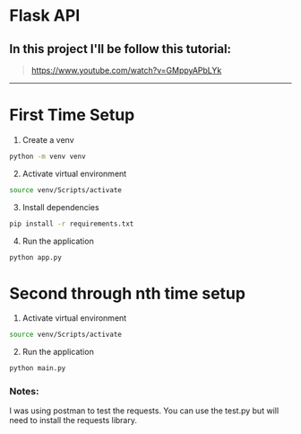# Flask API

## In this project I'll be follow this tutorial:
> https://www.youtube.com/watch?v=GMppyAPbLYk

---

# First Time Setup

1. Create a venv

```bash
python -m venv venv
```

2. Activate virtual environment
```bash
source venv/Scripts/activate
```

3. Install dependencies

```bash
pip install -r requirements.txt
```

4. Run the application

```bash
python app.py
```

# Second through nth time setup

1. Activate virtual environment
```bash
source venv/Scripts/activate
```

2. Run the application

```bash
python main.py
```

### Notes:
I was using postman to test the requests. You can use the test.py but will need to install the requests library.